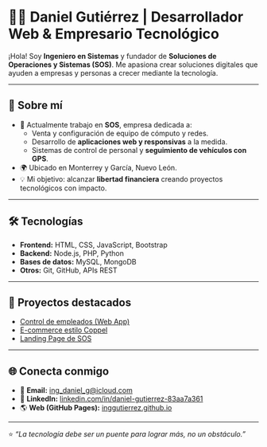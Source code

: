 # 👨‍💻 Daniel Gutiérrez | Desarrollador Web & Empresario Tecnológico

¡Hola! Soy **Ingeniero en Sistemas** y fundador de **Soluciones de Operaciones y Sistemas (SOS)**.
Me apasiona crear soluciones digitales que ayuden a empresas y personas a crecer mediante la tecnología.

---

## 🚀 Sobre mí
- 🎯 Actualmente trabajo en **SOS**, empresa dedicada a:
  - Venta y configuración de equipo de cómputo y redes.
  - Desarrollo de **aplicaciones web y responsivas** a la medida.
  - Sistemas de control de personal y **seguimiento de vehículos con GPS**.
- 🌍 Ubicado en Monterrey y García, Nuevo León.
- 💡 Mi objetivo: alcanzar **libertad financiera** creando proyectos tecnológicos con impacto.

---

## 🛠️ Tecnologías
- **Frontend:** HTML, CSS, JavaScript, Bootstrap  
- **Backend:** Node.js, PHP, Python  
- **Bases de datos:** MySQL, MongoDB  
- **Otros:** Git, GitHub, APIs REST

---

## 📌 Proyectos destacados
- [Control de empleados (Web App)](https://github.com/IngGutierrez/control-empleados)  
- [E-commerce estilo Coppel](https://github.com/IngGutierrez/ecommerce-coppel)  
- [Landing Page de SOS](https://github.com/IngGutierrez/sos-landing)

---

## 🌐 Conecta conmigo
- 📧 **Email:** [ing_daniel_g@icloud.com](mailto:ing_daniel_g@icloud.com)  
- 💼 **LinkedIn:** [linkedin.com/in/daniel-gutierrez-83aa7a361](https://www.linkedin.com/in/daniel-gutierrez-83aa7a361/)  
- 🌎 **Web (GitHub Pages):** [inggutierrez.github.io](https://inggutierrez.github.io)

---
⭐ *“La tecnología debe ser un puente para lograr más, no un obstáculo.”*
